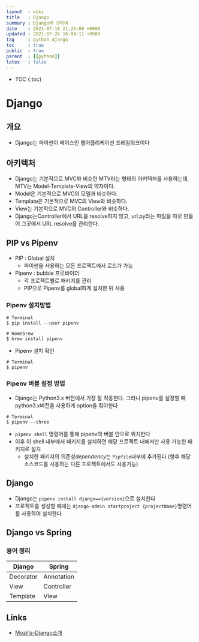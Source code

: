 ```yaml
---
layout  : wiki
title   : Django
summary : Django에 관하여
date    : 2021-07-18 21:25:00 +0900
updated : 2021-07-26 16:04:11 +0900
tag     : python django
toc     : true
public  : true
parent  : [[python]]
latex   : false
---
```

* TOC
{:toc}

# Django
## 개요
* Django는 파이썬이 베이스인 웹어플리케이션 프레임워크이다

## 아키텍처
* Django는 기본적으로 MVC와 비슷한 MTV라는 형태의 아키텍처를 사용하는데, MTV는 Model-Template-View의 약자이다.
* Model은 기본적으로 MVC의 모델과 비슷하다.
* Template은 기본적으로 MVC의 View와 비슷하다.
* View는 기본적으로 MVC의 Controller와 비슷하다.
* Django는Controller에서 URL을 resolve하지 않고, url.py라는 파일을 따로 만들어 그곳에서 URL resolve를 관리한다.

## PIP vs Pipenv
* PIP : Global 설치
    * 파이썬을 사용하는 모든 프로젝트에서 로드가 가능 
* Pipenv : bubble 프로바이더
    * 각 프로젝트별로 패키지를 관리
    * PIP으로 Pipenv를 global하게 설치한 뒤 사용

### Pipenv 설치방법

```shell
# Terminal
$ pip install --user pipenv

# Homebrew
$ brew install pipenv

```

* Pipenv 설치 확인
 
```shell
# Terminal
$ pipenv
```

### Pipenv 버블 설정 방법
* Django는 Python3.x 버전에서 가장 잘 작동한다. 그러니 pipenv를 설정할 때 python3.x버전을 사용하게 option을 줘야한다

```shell
# Terminal
$ pipenv --three
```

* `pipenv shell` 명령어를 통해 pipenv의 버블 안으로 위치한다
* 이후 이 shell 내부에서 패키지를 설치하면 해당 프로젝트 내에서만 사용 가능한 패키지로 설치
    * 설치한 패키지의 의존성*dependency*는 `Pipfile`내부에 추가된다 (향후 해당 소스코드를 사용하는 다른 프로젝트에서도 사용가능)

## Django
* Django는 `pipenv install django=={version}`으로 설치한다
* 프로젝트를 생성할 때에는 `django-admin startproject {projectName}`명령어를 사용하여 설치한다

## Django vs Spring
### 용어 정리

| Django    | Spring     |
|-----------|------------|
| Decorator | Annotation |
| View      | Controller |
| Template  | View       |

## Links
* [Mozilla-Django소개](https://developer.mozilla.org/ko/docs/Learn/Server-side/Django/Introduction#%EC%9A%94%EC%B2%AD%EC%9D%84_%EC%95%8C%EB%A7%9E%EC%9D%80_%EB%B7%B0%EB%A1%9C_%EC%A0%84%EB%8B%AC_urls.py)
